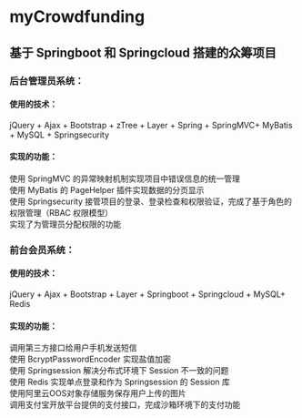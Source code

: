# myCrowdfunding
## 基于 Springboot 和 Springcloud 搭建的众筹项目
### 后台管理员系统：
#### 使用的技术：
jQuery + Ajax + Bootstrap + zTree + Layer + Spring + SpringMVC+ MyBatis + MySQL + Springsecurity
#### 实现的功能：
使用 SpringMVC 的异常映射机制实现项目中错误信息的统一管理 <br>
使用 MyBatis 的 PageHelper 插件实现数据的分页显示 <br>
使用 Springsecurity 接管项目的登录、登录检查和权限验证，完成了基于角色的权限管理（RBAC 权限模型） <br>
实现了为管理员分配权限的功能 <br>
### 前台会员系统：
#### 使用的技术：
jQuery + Ajax + Bootstrap +  Layer + Springboot + Springcloud + MySQL+ Redis 
#### 实现的功能：
调用第三方接口给用户手机发送短信 <br>
使用 BcryptPasswordEncoder 实现盐值加密 <br>
使用 Springsession 解决分布式环境下 Session 不一致的问题 <br>
使用 Redis 实现单点登录和作为 Springsession 的 Session 库 <br>
使用阿里云OOS对象存储服务保存用户上传的图片 <br>
调用支付宝开放平台提供的支付接口，完成沙箱环境下的支付功能
